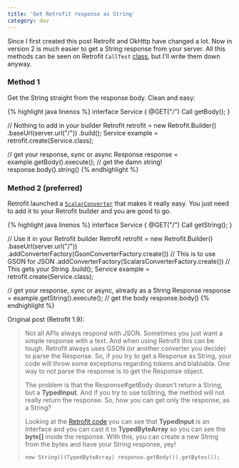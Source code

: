 ```yaml
---
title: 'Get Retrofit response as String'
category: dev
---
```


Since I first created this post Retrofit and OkHttp have changed a lot. Now in version 2 is much easier to get a String response from your server. All this methods can be seen on Retrofit `CallTest` [class](https://github.com/square/retrofit/blob/07d1f3de5e0eb11fb537464bd14fdbacfc9e55a7/retrofit/src/test/java/retrofit/CallTest.java#L59-L71), but I'll write them down anyway.


### Method 1
Get the String straight from the response body. Clean and easy:

{% highlight java linenos %}
interface Service {
    @GET("/") Call<ResponseBody> getBody();
}

// Nothing to add in your builder
Retrofit retrofit = new Retrofit.Builder()  
        .baseUrl(server.url("/"))
        .build();
Service example = retrofit.create(Service.class);

// get your response, sync or async
Response<ResponseBody> response = example.getBody().execute();
// get the damn string!
response.body().string()
{% endhighlight %}

### Method 2 (preferred)

Retrofit launched a [`ScalarConverter`](https://github.com/square/retrofit/tree/master/retrofit-converters/scalars) that makes it really easy. You just need to add it to your Retrofit builder and you are good to go.

{% highlight java linenos %}
interface Service {
    @GET("/") Call<String> getString();
}

// Use it in your Retrofit  builder
Retrofit retrofit = new Retrofit.Builder()
        .baseUrl(server.url("/"))
        .addConverterFactory(GsonConverterFactory.create()) // This is to use GSON for JSON
        .addConverterFactory(ScalarsConverterFactory.create()) // This gets your String
        .build();
Service example = retrofit.create(Service.class);

// get your response, sync or async, already as a String
Response<String> response = example.getString().execute();
// get the body
response.body()
{% endhighlight %}


Original post (Retrofit 1.9):
> Not all APIs always respond with JSON. Sometimes you just want a simple response with a text. And when using Retrofit this can be tough. Retrofit always uses GSON (or another converter you decide) to parse the Response. So, if you try to get a Response as String, your code will throw some exceptions regarding tokens and blablabla. One way to not parse the response is to get the Response object.
>
> The problem is that the Response#getBody doesn't return a String, but a **TypedInput**. And if you try to use toString, the method will not really return the response. So, how you can get only the response, as a String?
>
> Looking at the [Retrofit code](https://github.com/square/retrofit/tree/f6878a5ccbe7505fcf44fa7063c72e6434493f75/retrofit/src/main/java/retrofit/mime) you can see that **TypedInput** is an Interface and you can cast it to **TypedByteArray** so you can see the **byte[]** inside the response. With this, you can create a new String from the bytes and have your String response, yey!
>
> `new String(((TypedByteArray) response.getBody()).getBytes());`
